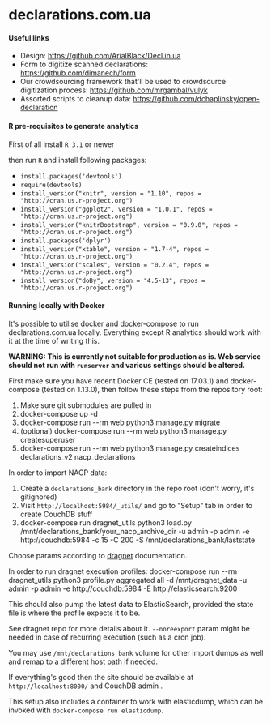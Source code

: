 # declarations.com.ua

#### Useful links

* Design: https://github.com/ArialBlack/Decl.in.ua
* Form to digitize scanned declarations: https://github.com/dimanech/form
* Our crowdsourcing framework that'll be used to crowdsource digitization process: https://github.com/mrgambal/vulyk
* Assorted scripts to cleanup data: https://github.com/dchaplinsky/open-declaration

#### R pre-requisites to generate analytics
First of all install ```R 3.1``` or newer

then run ```R``` and install following packages:
* ```install.packages('devtools')```
* ```require(devtools)```
* ```install_version("knitr", version = "1.10", repos = "http://cran.us.r-project.org")```
* ```install_version("ggplot2", version = "1.0.1", repos = "http://cran.us.r-project.org")```
* ```install_version("knitrBootstrap", version = "0.9.0", repos = "http://cran.us.r-project.org")```
* ```install.packages('dplyr')```
* ```install_version("xtable", version = "1.7-4", repos = "http://cran.us.r-project.org")```
* ```install_version("scales", version = "0.2.4", repos = "http://cran.us.r-project.org")```
* ```install_version("doBy", version = "4.5-13", repos = "http://cran.us.r-project.org")```


#### Running locally with Docker

It's possible to utilise docker and docker-compose to run declarations.com.ua locally. Everything except R analytics
should work with it at the time of writing this.

**WARNING: This is currently not suitable for production as is. Web service should not run with `runserver` and various settings should be altered.**

First make sure you have recent Docker CE (tested on 17.03.1) and docker-compose (tested on 1.13.0), then follow these
steps from the repository root:
1. Make sure git submodules are pulled in
2. docker-compose up -d
3. docker-compose run --rm web python3 manage.py migrate
4. (optional) docker-compose run --rm web python3 manage.py createsuperuser
5. docker-compose run --rm web python3 manage.py createindices declarations_v2 nacp_declarations

In order to import NACP data:
1. Create a `declarations_bank` directory in the repo root (don't worry, it's gitignored)
2. Visit `http://localhost:5984/_utils/` and go to "Setup" tab in order to create CouchDB stuff
3. docker-compose run dragnet_utils python3 load.py /mnt/declarations_bank/your_nacp_archive_dir -u admin -p admin -e http://couchdb:5984 -c 15 -C 200 -S /mnt/declarations_bank/laststate

Choose params according to [dragnet](https://github.com/excieve/dragnet) documentation.

In order to run dragnet execution profiles:
docker-compose run --rm dragnet_utils python3 profile.py aggregated all -d /mnt/dragnet_data -u admin -p admin -e http://couchdb:5984 -E http://elasticsearch:9200

This should also pump the latest data to ElasticSearch, provided the state file is where the profile expects it to be.

See dragnet repo for more details about it. `--noreexport` param might be needed in case of recurring execution (such as a cron job).


You may use `/mnt/declarations_bank` volume for other import dumps as well and remap to a different host path if needed.

If everything's good then the site should be available at `http://localhost:8000/` and CouchDB admin .

This setup also includes a container to work with elasticdump, which can be invoked with `docker-compose run elasticdump`.
